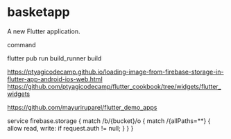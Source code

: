 # basketapp

A new Flutter application.

command

flutter pub run build_runner build

https://ptyagicodecamp.github.io/loading-image-from-firebase-storage-in-flutter-app-android-ios-web.html
https://github.com/ptyagicodecamp/flutter_cookbook/tree/widgets/flutter_widgets

https://github.com/mayuriruparel/flutter_demo_apps


service firebase.storage {
  match /b/{bucket}/o {
    match /{allPaths=**} {
      allow read, write: if request.auth != null;
    }
  }
}



